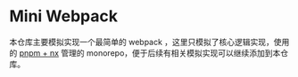 # Mini Webpack

本仓库主要模拟实现一个最简单的 webpack ，这里只模拟了核心逻辑实现，使用的 [pnpm + nx](https://recoverymonster.github.io/translation/setup-monorepo-with-PNPM-and-speed-it-up-with-Nx.html#%E6%B7%BB%E5%8A%A0-remix-%E5%BA%94%E7%94%A8%E7%A8%8B%E5%BA%8F) 管理的 monorepo，便于后续有相关模拟实现可以继续添加到本仓库。



